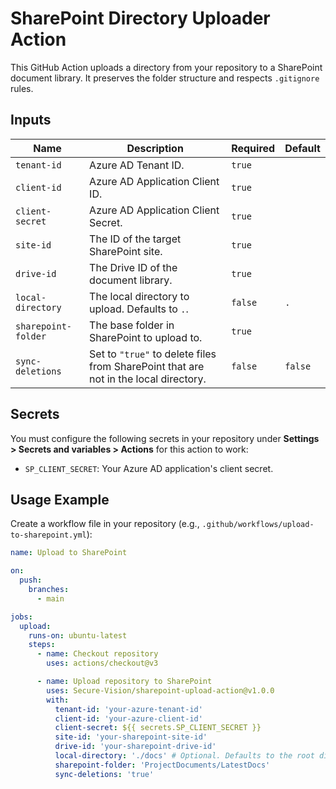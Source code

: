# SharePoint Directory Uploader Action

This GitHub Action uploads a directory from your repository to a SharePoint document library. It preserves the folder structure and respects `.gitignore` rules.

## Inputs

| Name                | Description                                                                          | Required | Default |
| ------------------- | ------------------------------------------------------------------------------------ | -------- | ------- |
| `tenant-id`         | Azure AD Tenant ID.                                                                  | `true`   |         |
| `client-id`         | Azure AD Application Client ID.                                                      | `true`   |         |
| `client-secret`     | Azure AD Application Client Secret.                                                  | `true`   |         |
| `site-id`           | The ID of the target SharePoint site.                                                | `true`   |         |
| `drive-id`          | The Drive ID of the document library.                                                | `true`   |         |
| `local-directory`   | The local directory to upload. Defaults to `.`.                                      | `false`  | `.`     |
| `sharepoint-folder` | The base folder in SharePoint to upload to.                                          | `true`   |         |
| `sync-deletions`    | Set to `"true"` to delete files from SharePoint that are not in the local directory. | `false`  | `false` |

## Secrets

You must configure the following secrets in your repository under **Settings > Secrets and variables > Actions** for this action to work:

* `SP_CLIENT_SECRET`: Your Azure AD application's client secret.

## Usage Example

Create a workflow file in your repository (e.g., `.github/workflows/upload-to-sharepoint.yml`):

```yaml
name: Upload to SharePoint

on:
  push:
    branches:
      - main

jobs:
  upload:
    runs-on: ubuntu-latest
    steps:
      - name: Checkout repository
        uses: actions/checkout@v3

      - name: Upload repository to SharePoint
        uses: Secure-Vision/sharepoint-upload-action@v1.0.0
        with:
          tenant-id: 'your-azure-tenant-id'
          client-id: 'your-azure-client-id'
          client-secret: ${{ secrets.SP_CLIENT_SECRET }}
          site-id: 'your-sharepoint-site-id'
          drive-id: 'your-sharepoint-drive-id'
          local-directory: './docs' # Optional. Defaults to the root directory
          sharepoint-folder: 'ProjectDocuments/LatestDocs'
          sync-deletions: 'true'